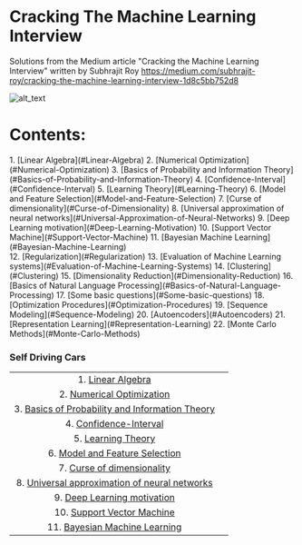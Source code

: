 # Cracking The Machine Learning Interview
Solutions from the Medium article "Cracking the Machine Learning Interview" written by Subhrajit Roy
https://medium.com/subhrajit-roy/cracking-the-machine-learning-interview-1d8c5bb752d8

![alt_text](https://github.com/rchavezj/Cracking_The_Machine_Learning_Interview/blob/master/crackingTheMachineLearningInterviewCover.png)

# Contents:
<div class="container">
    <div class="row">
      <div class="col-xs-6">
        1. [Linear Algebra](#Linear-Algebra)
        2. [Numerical Optimization](#Numerical-Optimization)
        3. [Basics of Probability and Information Theory](#Basics-of-Probability-and-Information-Theory)
        4. [Confidence-Interval](#Confidence-Interval)
        5. [Learning Theory](#Learning-Theory)
        6. [Model and Feature Selection](#Model-and-Feature-Selection)
        7. [Curse of dimensionality](#Curse-of-Dimensionality)
        8. [Universal approximation of neural networks](#Universal-Approximation-of-Neural-Networks)
        9. [Deep Learning motivation](#Deep-Learning-Motivation)
        10. [Support Vector Machine](#Support-Vector-Machine)
        11. [Bayesian Machine Learning](#Bayesian-Machine-Learning)
      </div>
      <div class="col-xs-6">
        12. [Regularization](#Regularization)
        13. [Evaluation of Machine Learning systems](#Evaluation-of-Machine-Learning-Systems)
        14. [Clustering](#Clustering)
        15. [Dimensionality Reduction](#Dimensionality-Reduction)
        16. [Basics of Natural Language Processing](#Basics-of-Natural-Language-Processing)
        17. [Some basic questions](#Some-basic-questions)
        18. [Optimization Procedures](#Optimization-Procedures)
        19. [Sequence Modeling](#Sequence-Modeling)
        20. [Autoencoders](#Autoencoders)
        21. [Representation Learning](#Representation-Learning)
        22. [Monte Carlo Methods](#Monte-Carlo-Methods)
      </div> 
  </div>
</div>


### Self Driving Cars
|                       |        |
| :---:                 | :----: |
| 1. [Linear Algebra](#Linear-Algebra)    |            |
| 2. [Numerical Optimization](#Numerical-Optimization)    |            |
| 3. [Basics of Probability and Information Theory](#Basics-of-Probability-and-Information-Theory)    |            |
| 4. [Confidence-Interval](#Confidence-Interval)    |            |
| 5. [Learning Theory](#Learning-Theory)   |            |
| 6. [Model and Feature Selection](#Model-and-Feature-Selection)    |            |
| 7. [Curse of dimensionality](#Curse-of-Dimensionality)   |            |
| 8. [Universal approximation of neural networks](#Universal-Approximation-of-Neural-Networks)    |            |
| 9. [Deep Learning motivation](#Deep-Learning-Motivation)    |            |
| 10. [Support Vector Machine](#Support-Vector-Machine)    |            |
| 11. [Bayesian Machine Learning](#Bayesian-Machine-Learning)    |            |
